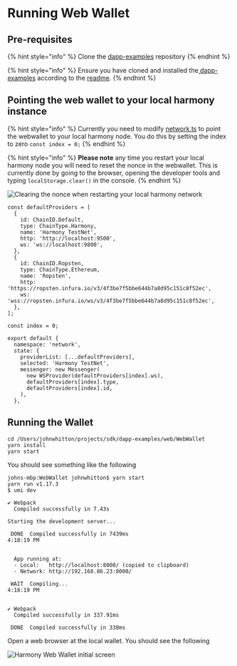 # Running Web Wallet

## Pre-requisites

{% hint style="info" %}
Clone the [dapp-examples](https://github.com/harmony-one/dapp-examples) repository
{% endhint %}

{% hint style="info" %}
Ensure you have cloned and installed the[ dapp-examples](https://github.com/harmony-one/dapp-examples) according to the [readme](https://github.com/harmony-one/dapp-examples/blob/master/README.md).
{% endhint %}

## Pointing the web wallet to your local harmony instance

{% hint style="info" %}
Currently you need to modify [network.ts](https://github.com/harmony-one/dapp-examples/blob/master/web/WebWallet/src/models/network.ts) to point the webwallet to your local harmony node. You do this by setting the index to zero `const index = 0;`
{% endhint %}

{% hint style="info" %}
**Please note** any time you restart your local harmony node you will need to reset the nonce in the webwallet. This is currently done by going to the browser, opening the developer tools and typing `localStorage.clear()` in the console.
{% endhint %}

![Clearing the nonce when restarting your local harmony network](https://github.com/harmony-one/docs-home/tree/041b67b5a621ad2463849889d9d29b3bb7789032/.gitbook/assets/screen-shot-2019-08-05-at-6.55.16-pm.png)

```text
const defaultProviders = [
  {
    id: ChainID.Default,
    type: ChainType.Harmony,
    name: 'Harmony TestNet',
    http: 'http://localhost:9500',
    ws: 'ws://localhost:9800',
  },
  {
    id: ChainID.Ropsten,
    type: ChainType.Ethereum,
    name: 'Ropsten',
    http: 'https://ropsten.infura.io/v3/4f3be7f5bbe644b7a8d95c151c8f52ec',
    ws: 'wss://ropsten.infura.io/ws/v3/4f3be7f5bbe644b7a8d95c151c8f52ec',
  },
];

const index = 0;

export default {
  namespace: 'network',
  state: {
    providerList: [...defaultProviders],
    selected: 'Harmony TestNet',
    messenger: new Messenger(
      new WSProvider(defaultProviders[index].ws),
      defaultProviders[index].type,
      defaultProviders[index].id,
    ),
  },
```

## Running the Wallet

```text
cd /Users/johnwhitton/projects/sdk/dapp-examples/web/WebWallet
yarn install
yarn start
```

You should see something like the following

```text
johns-mbp:WebWallet johnwhitton$ yarn start
yarn run v1.17.3
$ umi dev

✔ Webpack
  Compiled successfully in 7.43s

Starting the development server...

 DONE  Compiled successfully in 7439ms                                                                                                                                                                                              4:18:19 PM


  App running at:
  - Local:   http://localhost:8000/ (copied to clipboard)
  - Network: http://192.168.86.23:8000/

 WAIT  Compiling...                                                                                                                                                                                                                 4:18:19 PM


✔ Webpack
  Compiled successfully in 337.91ms

 DONE  Compiled successfully in 338ms
```

Open a web browser at the local wallet. You should see the following

![Harmony Web Wallet initial screen](https://github.com/harmony-one/docs-home/tree/041b67b5a621ad2463849889d9d29b3bb7789032/.gitbook/assets/screen-shot-2019-08-05-at-6.14.19-pm.png)

